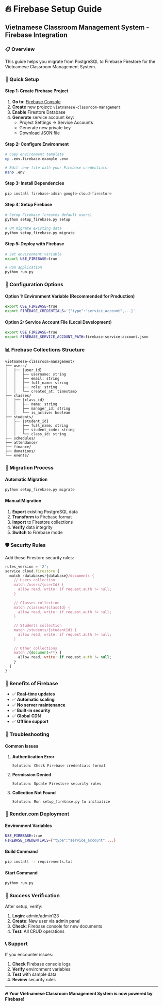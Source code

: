 # 🔥 Firebase Setup Guide

## Vietnamese Classroom Management System - Firebase Integration

### 📋 Overview

This guide helps you migrate from PostgreSQL to Firebase Firestore for the Vietnamese Classroom Management System.

### 🚀 Quick Setup

#### Step 1: Create Firebase Project

1. **Go to**: [Firebase Console](https://console.firebase.google.com/)
2. **Create** new project: `vietnamese-classroom-management`
3. **Enable** Firestore Database
4. **Generate** service account key:
   - Project Settings → Service Accounts
   - Generate new private key
   - Download JSON file

#### Step 2: Configure Environment

```bash
# Copy environment template
cp .env.firebase.example .env

# Edit .env file with your Firebase credentials
nano .env
```

#### Step 3: Install Dependencies

```bash
pip install firebase-admin google-cloud-firestore
```

#### Step 4: Setup Firebase

```bash
# Setup Firebase (creates default users)
python setup_firebase.py setup

# OR migrate existing data
python setup_firebase.py migrate
```

#### Step 5: Deploy with Firebase

```bash
# Set environment variable
export USE_FIREBASE=true

# Run application
python run.py
```

### 🔧 Configuration Options

#### Option 1: Environment Variable (Recommended for Production)

```bash
export USE_FIREBASE=true
export FIREBASE_CREDENTIALS='{"type":"service_account",...}'
```

#### Option 2: Service Account File (Local Development)

```bash
export USE_FIREBASE=true
export FIREBASE_SERVICE_ACCOUNT_PATH=firebase-service-account.json
```

### 📊 Firebase Collections Structure

```
vietnamese-classroom-management/
├── users/
│   ├── {user_id}
│   │   ├── username: string
│   │   ├── email: string
│   │   ├── full_name: string
│   │   ├── role: string
│   │   └── created_at: timestamp
├── classes/
│   ├── {class_id}
│   │   ├── name: string
│   │   ├── manager_id: string
│   │   └── is_active: boolean
├── students/
│   ├── {student_id}
│   │   ├── full_name: string
│   │   ├── student_code: string
│   │   └── class_id: string
├── schedules/
├── attendance/
├── finance/
├── donations/
└── events/
```

### 🔄 Migration Process

#### Automatic Migration

```bash
python setup_firebase.py migrate
```

#### Manual Migration

1. **Export** existing PostgreSQL data
2. **Transform** to Firebase format
3. **Import** to Firestore collections
4. **Verify** data integrity
5. **Switch** to Firebase mode

### 🛡️ Security Rules

Add these Firestore security rules:

```javascript
rules_version = '2';
service cloud.firestore {
  match /databases/{database}/documents {
    // Users collection
    match /users/{userId} {
      allow read, write: if request.auth != null;
    }
    
    // Classes collection
    match /classes/{classId} {
      allow read, write: if request.auth != null;
    }
    
    // Students collection
    match /students/{studentId} {
      allow read, write: if request.auth != null;
    }
    
    // Other collections
    match /{document=**} {
      allow read, write: if request.auth != null;
    }
  }
}
```

### 🎯 Benefits of Firebase

- ✅ **Real-time updates**
- ✅ **Automatic scaling**
- ✅ **No server maintenance**
- ✅ **Built-in security**
- ✅ **Global CDN**
- ✅ **Offline support**

### 🔧 Troubleshooting

#### Common Issues

1. **Authentication Error**
   ```
   Solution: Check Firebase credentials format
   ```

2. **Permission Denied**
   ```
   Solution: Update Firestore security rules
   ```

3. **Collection Not Found**
   ```
   Solution: Run setup_firebase.py to initialize
   ```

### 📱 Render.com Deployment

#### Environment Variables

```bash
USE_FIREBASE=true
FIREBASE_CREDENTIALS={"type":"service_account",...}
```

#### Build Command

```bash
pip install -r requirements.txt
```

#### Start Command

```bash
python run.py
```

### 🎉 Success Verification

After setup, verify:

1. **Login**: admin/admin123
2. **Create**: New user via admin panel
3. **Check**: Firebase console for new documents
4. **Test**: All CRUD operations

### 📞 Support

If you encounter issues:

1. **Check** Firebase console logs
2. **Verify** environment variables
3. **Test** with sample data
4. **Review** security rules

---

**🔥 Your Vietnamese Classroom Management System is now powered by Firebase!**
